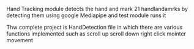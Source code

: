 Hand Tracking module detects the hand and mark 21 handlandamrks by detecting them using google Mediapipe 
and test module  runs it

Thw complete project is HandDetection file in which there are various functions
implemented such as scroll up scroll down right click mointer movement  

